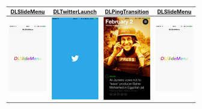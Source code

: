 

[DLSlideMenu](https://github.com/Liqiankun/DLAnimations/edit/master/README.md)|[DLTwitterLaunch](https://github.com/Liqiankun/DLAnimations/edit/master/README.md)|[DLPingTransition](https://github.com/Liqiankun/DLAnimations/edit/master/README.md)|[DLSlideMenu](https://github.com/Liqiankun/DLAnimations/edit/master/README.md) 
------------ | ------------- | ------------| ------------
![](https://github.com/Liqiankun/DLAnimations/raw/master/GIFS/DLSlideMenu.gif)|![](https://github.com/Liqiankun/DLAnimations/raw/master/GIFS/DLTwitterLaunch.gif)|![](https://github.com/Liqiankun/DLAnimations/raw/master/GIFS/DLPingTransition.gif)|![](https://github.com/Liqiankun/DLAnimations/raw/master/GIFS/DLSlideMenu.gif)
